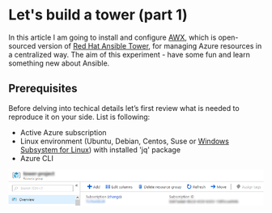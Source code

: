 # Let's build a tower (part 1)

In this article I am going to install and configure [AWX](https://github.com/ansible/awx), which is open-sourced version of [Red Hat Ansible Tower](https://www.ansible.com/products/tower), for managing Azure resources in a centralized way. The aim of this experiment - have some fun and learn something new about Ansible.

## Prerequisites
Before delving into techical details let’s first review what is needed to reproduce it on your side. List is following:
* Active Azure subscription
* Linux environment (Ubuntu, Debian, Centos, Suse or [Windows Subsystem for Linux](https://docs.microsoft.com/en-us/windows/wsl/install-win10)) with installed 'jq' package
* Azure CLI


![Azure Resource Groupt](/images/ansible-tower/resource_group.png)
